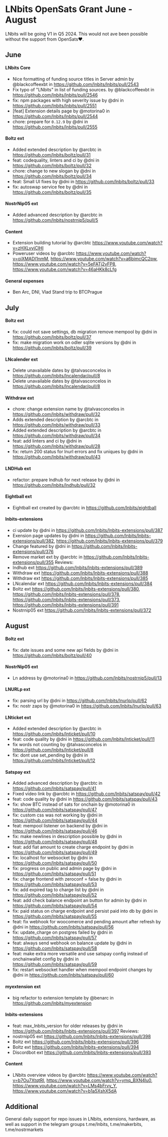 # LNbits OpenSats Grant June - August

LNbits will be going V1 in Q5 2024. This would not ave been possible without the support from OpenSats❤️.

## June
#### LNbits Core
* Nice formatting of funding source titles in Server admin by @blackcoffeexbt in https://github.com/lnbits/lnbits/pull/2543
* Fix typo of "LNbits" in list of funding sources. by @blackcoffeexbt in https://github.com/lnbits/lnbits/pull/2546
* fix: npm packages with high severity issue by @dni in https://github.com/lnbits/lnbits/pull/2551
* [feat] Extension details page by @motorina0 in https://github.com/lnbits/lnbits/pull/2544
* chore: prepare for `0.12.9` by @dni in https://github.com/lnbits/lnbits/pull/2555
#### Boltz ext
* Added extended description by @arcbtc in https://github.com/lnbits/boltz/pull/31
* feat: codequality, linters and ci by @dni in https://github.com/lnbits/boltz/pull/32
* chore: change to new slogan by @dni in https://github.com/lnbits/boltz/pull/34
* feat: Small UI fixes by @dni in https://github.com/lnbits/boltz/pull/33
* fix: autoswap service fee by @dni in https://github.com/lnbits/boltz/pull/35
#### NostrNip05 ext
* Added advanced description by @arcbtc in https://github.com/lnbits/nostrnip5/pull/5
#### Content 
* Extension building tutorial by @arcbtc https://www.youtube.com/watch?v=zHXLvvjClHI
* Poweruser videos by @arcbtc https://www.youtube.com/watch?v=oiXMADI1nmM, https://www.youtube.com/watch?v=a6bimcQC2pw, https://www.youtube.com/watch?v=5eFATj2vFP8, https://www.youtube.com/watch?v=46aHKk8cLfg
#### General expenses
* Ben Arc, DNI, Vlad Stand trip to BTCPrague

## July
#### Boltz ext
* fix: could not save settings, db migration remove mempool by @dni in https://github.com/lnbits/boltz/pull/37
* fix: make migration work on odler sqlite versions by @dni in https://github.com/lnbits/boltz/pull/39
#### LNcalender ext
* Delete unavailable dates by @talvasconcelos in https://github.com/lnbits/lncalendar/pull/8
* Delete unavailable dates by @talvasconcelos in https://github.com/lnbits/lncalendar/pull/8
#### Withdraw ext
* chore: change extension name by @talvasconcelos in https://github.com/lnbits/withdraw/pull/32
* Adds extended description by @arcbtc in https://github.com/lnbits/withdraw/pull/33
* Added extended description by @arcbtc in https://github.com/lnbits/withdraw/pull/34
* feat: add linters and ci by @dni in https://github.com/lnbits/withdraw/pull/28
* fix: return 200 status for lnurl errors and fix uniques by @dni in https://github.com/lnbits/withdraw/pull/43
#### LNDHub ext
* refactor: prepare lndhub for next release by @dni in https://github.com/lnbits/lndhub/pull/32
#### Eightball ext 
* Eightball ext created by @arcbtc in https://github.com/lnbits/eightball
#### lnbits-extensions
* ci update by @dni in https://github.com/lnbits/lnbits-extensions/pull/387
* Exension page updates by @dni in https://github.com/lnbits/lnbits-extensions/pull/382, https://github.com/lnbits/lnbits-extensions/pull/379
* Change featured by @dni in https://github.com/lnbits/lnbits-extensions/pull/376
* Remove market ext by @arcbtc in https://github.com/lnbits/lnbits-extensions/pull/355
Reviews:
* lndhub ext https://github.com/lnbits/lnbits-extensions/pull/389
* Withdraw ext https://github.com/lnbits/lnbits-extensions/pull/388
* Withdraw ext https://github.com/lnbits/lnbits-extensions/pull/385
* LNcalendar ext https://github.com/lnbits/lnbits-extensions/pull/384
* Boltz ext https://github.com/lnbits/lnbits-extensions/pull/380, https://github.com/lnbits/lnbits-extensions/pull/378, https://github.com/lnbits/lnbits-extensions/pull/373, https://github.com/lnbits/lnbits-extensions/pull/391
* Nostrnip05 ext https://github.com/lnbits/lnbits-extensions/pull/372

## August
#### Boltz ext
* fix: date issues and some new api fields by @dni in https://github.com/lnbits/boltz/pull/40
#### NostrNip05 ext
* Ln address by @motorina0 in https://github.com/lnbits/nostrnip5/pull/13
#### LNURLp ext
* fix: parsing url by @dni in https://github.com/lnbits/lnurlp/pull/62
* fix: nostr zaps by @motorina0 in https://github.com/lnbits/lnurlp/pull/63
#### LNticket ext
* Added extended description by @arcbtc in https://github.com/lnbits/lnticket/pull/10
* feat: code quality by @dni in https://github.com/lnbits/lnticket/pull/11
* fix words not counting by @talvasconcelos in https://github.com/lnbits/lnticket/pull/8
* fix: dont use set_pending by @dni in https://github.com/lnbits/lnticket/pull/12
#### Satspay ext
* Added advanced description by @arcbtc in https://github.com/lnbits/satspay/pull/41
* Fixed video link by @arcbtc in https://github.com/lnbits/satspay/pull/42
* feat: code quality by @dni in https://github.com/lnbits/satspay/pull/43
* fix: show BTC instead of sats for onchain by @motorina0 in https://github.com/lnbits/satspay/pull/47
* fix: custom css was not working by @dni in https://github.com/lnbits/satspay/pull/44
* feat: mempool listener on backend by @dni in https://github.com/lnbits/satspay/pull/46
* fix: make newlines in description possible by @dni in https://github.com/lnbits/satspay/pull/48
* feat: add fiat amount to create charge endpoint by @dni in https://github.com/lnbits/satspay/pull/49
* fix: localhost for websocket by @dni in https://github.com/lnbits/satspay/pull/50
* fix: progress on public and admin page by @dni in https://github.com/lnbits/satspay/pull/51
* fix: charge frontend with zeroconf = false by @dni in https://github.com/lnbits/satspay/pull/53
* fix: add expired tag to charge list by @dni in https://github.com/lnbits/satspay/pull/52
* feat: add check balance endpoint an button for admin by @dni in https://github.com/lnbits/satspay/pull/54
* fix: paid status on charge endpoint and persist paid into db by @dni in https://github.com/lnbits/satspay/pull/55
* feat: fix webhook for woocomerce and pending amount after refresh by @dni in https://github.com/lnbits/satspay/pull/56
* fix: update_charge on postgres failed by @dni in https://github.com/lnbits/satspay/pull/57
* feat: always send webhook on balance update by @dni in https://github.com/lnbits/satspay/pull/58
* feat: make extra more versatile and use satspay config instead of onchainwallet config by @dni in https://github.com/lnbits/satspay/pull/59
* fix: restart websocket handler when mempool endpoint changes by @dni in https://github.com/lnbits/satspay/pull/60
#### myextension ext
* big refactor to extension template by @benarc in https://github.com/lnbits/myextension
#### lnbits-extensions 
* feat: max_lnbits_version for older releases by @dni in https://github.com/lnbits/lnbits-extensions/pull/397
Reviews:
* nostrnip05 ext https://github.com/lnbits/lnbits-extensions/pull/398
* Boltz ext https://github.com/lnbits/lnbits-extensions/pull/396
* Boltz ext https://github.com/lnbits/lnbits-extensions/pull/394
* Discordbot ext https://github.com/lnbits/lnbits-extensions/pull/393
#### Content
* LNbits overview videos by @arcbtc https://www.youtube.com/watch?v=b7Ou7XtqtRI, https://www.youtube.com/watch?v=ymq_BXN4lu0, https://www.youtube.com/watch?v=LMs4bFrvy_Y, https://www.youtube.com/watch?v=b1a5XshX5dA
## Additional
General daily support for repo issues in LNbits, extensions, hardware, as well as support in the telegram groups t.me/lnbits, t.me/makerbits, t.me/nostrmarkets
